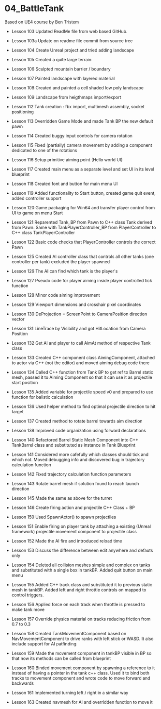 # 04_BattleTank
Based on UE4 course by Ben Tristem

* Lesson 103
Updated ReadMe file from web based GitHub.

* Lesson 103a
Update on readme file commit from source tree

* Lesson 104
Create Unreal project and tried adding landscape

* Lesson 105
Created a quite large terrain

* Lesson 106
Sculpted mountain barrier / boundary

* Lesson 107
Painted landscape with layered material

* Lesson 108
Created and painted a cell shaded low poly landscape

* Lesson 109
Landscape from heigthmaps import/export

* Lesson 112
Tank creation : fbx import, multimesh assembly, socket positioning

* Lesson 113
Overridden Game Mode and made Tank BP the new default pawn

* Lesson 114
Created buggy input controls for camera rotation

* Lesson 115
Fixed (partially) camera movement by adding a component dedicated to one of the rotations

* Lesson 116
Setup primitive aiming point (Hello world UI)

* Lesson 117
Created main menu as a separate level and set UI in its level blueprint

* Lesson 118
Created font and button for main menu UI

* Lesson 119
Added functionality to Start button, created game quit event, added controller support

* Lesson 120
Game packaging for Win64 and transfer player control from UI to game on menu Start

* Lesson 121
Reparented Tank_BP from Pawn to C++ class Tank derived from Pawn. Same with TankPlayerController_BP from PlayerController to C++ class TankPlayerController

* Lesson 122
Basic code checks that PlayerController controls the correct Pawn

* Lesson 125
Created AI controller class that controls all other tanks (one controller per tank) excluded the player spawned

* Lesson 126
The AI can find which tank is the player's

* Lesson 127
Pseudo code for player aiming inside player controlled tick function

* Lesson 128
Minor code aiming improvement

* Lesson 129
Viewport dimensions and crosshair pixel coordinates

* Lesson 130
DeProjection = ScreenPoint to CameraPosition direction vector

* Lesson 131
LineTrace by Visibility and got HitLocation from Camera Position

* Lesson 132
Get AI and player to call AimAt method of respective Tank class

* Lesson 133
Created C++ component class AimingComponent, attached to actor via C++ (not the editor) and moved aiming debug code there

* Lesson 134
Called C++ function from Tank BP to get ref to Barrel static mesh, passed it to Aiming Component so that it can use it as projectile start position

* Lesson 135
Added variable for projectile speed v0 and prepared to use function for balistic calculation

* Lesson 136
Used helper method to find optimal projectile direction to hit target

* Lesson 137
Created method to rotate barrel towards aim direction

* Lesson 138
Improved code organization using forward declarations

* Lesson 140
Refactored Barrel Static Mesh Component into C++ TankBarrel class and substituted as instance in Tank Blueprint

* Lesson 141
Considered more cafefully which classes should tick and which not. Moved debugging info and discovered bug in trajectory calculation function

* Lesson 142
Fixed trajectory calculation function parameters

* Lesson 143
Rotate barrel mesh if solution found to reach launch direction

* Lesson 145
Made the same as above for the turret

* Lesson 146
Create firing action and projectile C++ Class + BP

* Lesson 150
Used SpawnActor() to spawn projectiles

* Lesson 151
Enable firing on player tank by attaching a existing (Unreal framework) projectile movement component to projectile class

* Lesson 152
Made the AI fire and introduced reload time

* Lesson 153
Discuss the difference between edit anywhere and defauts only

* Lesson 154
Deleted all collision meshes simple and complex on tanks and substituted with a single box in tankBP. Added quit button on main menu

* Lesson 155
Added C++ track class and substituted it to previous static mesh in tankBP. Added left and right throttle controls on mapped to control triggers.

* Lesson 156
Applied force on each track when throttle is pressed to make tank move

* Lesson 157
Override physics material on tracks reducing friction from 0.7 to 0.3

* Lesson 158
Created TankMovementComponent based on NavMovementComponent to drive ranks with left stick or WASD. It also include support for AI patfinding

* Lesson 159
Made the movement component in tankBP visible in BP so that now its methods can be called from blueprint

* Lesson 160
Binded movement component by spawning a reference to it instead of having a pointer in the tank c++ class. Used it to bind both tracks to movement component and wrote code to move forward and backwards

* Lesson 161
Implemented turning left / right in a similar way

* Lesson 163
Created navmesh for AI and overridden function to move it